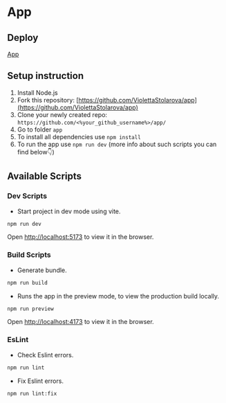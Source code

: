 # App

## Deploy
[App](https://best-application.netlify.app/)

## Setup instruction
1. Install Node.js
2. Fork this repository: [https://github.com/ViolettaStolarova/app](https://github.com/ViolettaStolarova/app)
3. Clone your newly created repo: `https://github.com/<%your_github_username%>/app/`
4. Go to folder `app`
5. To install all dependencies use `npm install`
6. To run the app use `npm run dev` (more info about such scripts you can find below👇)

## Available Scripts

### Dev Scripts

- Start project in dev mode using vite.
```bash
npm run dev
```
Open [http://localhost:5173](http://localhost:5173) to view it in the browser.


### Build Scripts

- Generate bundle.
```bash
npm run build
```

- Runs the app in the preview mode, to view the production build locally.
```bash
npm run preview
```
Open [http://localhost:4173](http://localhost:4173) to view it in the browser.


### EsLint

- Check Eslint errors.
```bash
npm run lint
```

- Fix Eslint errors.
```bash
npm run lint:fix
```
